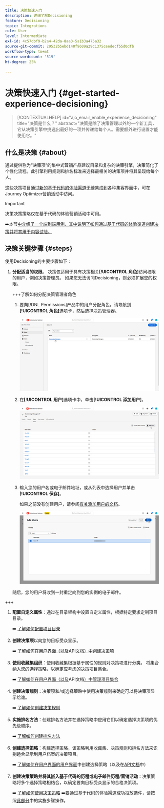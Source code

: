 ```yaml
---
title: 决策快速入门
description: 详细了解Decisioning
feature: Decisioning
topic: Integrations
role: User
level: Intermediate
exl-id: 4c57dbf9-b2a4-42da-8aa3-5a1b3a475a32
source-git-commit: 29532b5ebd140f9609a29c1375ceedecf55d0dfb
workflow-type: tm+mt
source-wordcount: '519'
ht-degree: 25%

---
```


# 决策快速入门 {#get-started-experience-decisioning}

>[!CONTEXTUALHELP]
>id="ajo_email_enable_experience_decisioning"
>title="决策是什么？"
>abstract="决策是除了决策管理以外的一个新工具，它从决策引擎中挑选出最好的一项并传递给每个人。需要额外进行设置才能使用它。"

## 什么是决策 {#about}

通过提供称为“决策项”的集中式营销产品建议目录和复杂的决策引擎，决策简化了个性化流程。此引擎利用规则和排名标准来选择最相关的决策项并将其呈现给每个人。

这些决策项目通过[新的基于代码的体验渠道](../code-based/get-started-code-based.md)无缝集成到各种集客界面中，可在Journey Optimizer营销活动中访问。

>[!IMPORTANT]
>
>决策决策策略仅在基于代码的体验营销活动中可用。

➡️本节[中介绍了一个端到端用例，其中说明了如何通过基于代码的体验渠道创建决策并将其用于内容试验。](experience-decisioning-uc.md)

## 决策关键步骤 {#steps}

使用Decisioning的主要步骤如下：

1. **分配适当的权限**。 决策仅适用于具有决策相关&#x200B;**[!UICONTROL 角色]**&#x200B;访问权限的用户，例如决策管理员。 如果您无法访问Decisioning，则必须扩展您的权限。

   +++了解如何分配决策管理者角色

   1. 要向[!DNL Permissions]产品中的用户分配角色，请导航到&#x200B;**[!UICONTROL 角色]**&#x200B;选项卡，然后选择决策管理器。

      ![](assets/decision_permission_1.png)

   1. 在&#x200B;**[!UICONTROL 用户]**&#x200B;选项卡中，单击&#x200B;**[!UICONTROL 添加用户]**。

      ![](assets/decision_permission_2.png)

   1. 输入您的用户名或电子邮件地址，或从列表中选择用户并单击&#x200B;**[!UICONTROL 保存]**。

      如果之前没有创建用户，请参阅[有关添加用户的文档](https://experienceleague.adobe.com/zh-hans/docs/experience-platform/access-control/ui/users)。

      ![](assets/decision_permission_3.png)

   随后，您的用户将收到一封重定向到您的实例的电子邮件。

+++

1. **配置自定义属性**：通过在目录架构中设置自定义属性，根据特定要求定制项目目录。

   ➡️ [了解如何配置项目目录](catalogs.md)

1. **创建决策项**&#x200B;以向您的目标受众显示。

   ➡️ [了解如何在用户界面（以及](items.md)API文档[）中创建决策项](api-reference/decisions-items/create.md)

1. **使用收藏集组织**：使用收藏集根据基于属性的规则对决策项进行分类。 将集合纳入您的选择策略，以确定应考虑的决策项目集合。

   ➡️ [了解如何在用户界面（以及](collections.md)API文档[）中管理项目集合](api-reference/items-collections/create.md)

1. **创建决策规则**：决策项和/或选择策略中使用决策规则来确定可以将决策项显示给谁。

   ➡️ [了解如何创建决策规则](rules.md)

1. **实施排名方法**：创建排名方法并在选择策略中应用它们以确定选择决策项的优先级顺序。

   ➡️ [了解如何创建排名方法](ranking/ranking.md)

1. **创建选择策略**：构建选择策略，该策略利用收藏集、决策规则和排名方法来识别适合显示到用户档案的决策项目。

   ➡️ [了解如何在用户界面的用户界面](selection-strategies.md)中创建选择策略（以及在[API文档](api-reference/selection-strategies/create.md)中）

1. **创建决策策略并将其嵌入基于代码的历程或电子邮件历程/营销活动**：决策策略将多个选择策略相结合，以确定要向目标受众显示的合格决策项。

   ➡️ [了解如何使用决策策略](create-decision.md)
➡️要通过基于代码的体验渠道成功投放选件，请按照[此部分](../code-based/code-based-implementation-samples.md)中的实施步骤操作。

